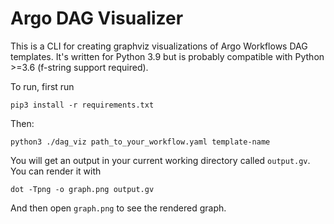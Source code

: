 # Argo DAG Visualizer

This is a CLI for creating graphviz visualizations of Argo Workflows DAG templates. It's written for Python 3.9 but is probably compatible with Python >=3.6 (f-string support required).

To run, first run

```
pip3 install -r requirements.txt
```

Then:

```
python3 ./dag_viz path_to_your_workflow.yaml template-name
```

You will get an output in your current working directory called `output.gv`. You can render it with

```
dot -Tpng -o graph.png output.gv
```

And then open `graph.png` to see the rendered graph.


